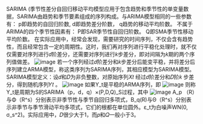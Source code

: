 SARIMA (季节性差分自回归移动平均模型应用于包含趋势和季节性的单变量数据，SARIMA由趋势和季节要素组成的序列构成。与ARIMA模型相同的一些参数有：
  p即趋势的自回归阶数,
  d即趋势差分阶数，
  q趋势的移动平均阶数。
  不属于ARIMA的四个季节性因素有：
  P即SAR季节性自回归阶数。
  Q即SMA季节性移动平均阶数。
在实际应用中，经常会发现，需要研究的时间序列，不仅会含有趋势性，而且经常包含一定的周期性。这时，我们再对序列进行平稳化处理时，就不仅仅需要对序列进行𝑑阶差分，还需要对序列进行𝑘步差分，即对间隔为𝑘期的两个序列值做差。
![image](https://github.com/luopinyao579/sarima/assets/90679190/e5ae2381-e279-41cd-b755-c637988249eb)
若一个序列经过𝑑阶差分和𝑘步差分后能变平稳，并将差分后序列建立ARMA模型，称这类序列为SARIMA序列，其相应模型为SARIMA模型。SARIMA模型定义：设𝑑和𝐷为非负整数，对原始序列𝑋𝑡 经过𝑑阶差分和𝐷阶𝑘 步差分，得到随机序列𝑌𝑡 。
![image](https://github.com/luopinyao579/sarima/assets/90679190/4fa8fed4-77c6-41cb-9290-412b72d04293)
如果Y_t是平稳的ARMA序列，即
![image](https://github.com/luopinyao579/sarima/assets/90679190/ae9e7255-3177-4be4-818a-403364c11c93)
则称Y_t是周期为S的SARIMA（p，d，q）×(P,D,Q)_S过程，其中
![image](https://github.com/luopinyao579/sarima/assets/90679190/89262ea8-3dd9-4f67-b276-01711b532c76)
A_p （R）与Φ（R^s）分别表示非季节性与季节自回归多项式，B_q(R)与Θ（R^s）分别表示非季节与季节滑动平均多项式，它们的根都在单位圆外。ε_t为白噪声WN(0, σ_s^2)。实际应用中，𝐷很少大于1，而𝑝和𝑄一般小于3。
